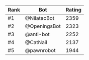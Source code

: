 Rank|Bot|Rating
---|---|---
#1|@NilatacBot|2359
#2|@OpeningsBot|2323
#3|@anti-bot|2252
#4|@CatNail|2137
#5|@pawnrobot|1944
